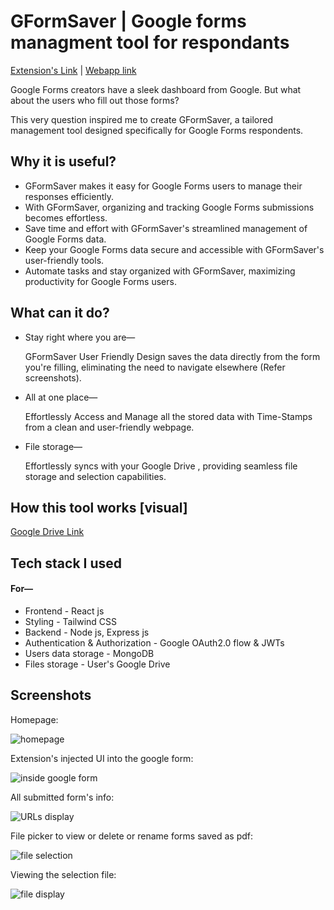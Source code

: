 # GFormSaver | Google forms managment tool for respondants

[Extension's Link]() | [Webapp link]()

Google Forms creators have a sleek dashboard from Google. But what about the users who fill out those forms?

This very question inspired me to create GFormSaver, a tailored management tool designed specifically for Google Forms respondents.

## Why it is useful?

- GFormSaver makes it easy for Google Forms users to manage their responses efficiently.
- With GFormSaver, organizing and tracking Google Forms submissions becomes effortless.
- Save time and effort with GFormSaver's streamlined management of Google Forms data.
- Keep your Google Forms data secure and accessible with GFormSaver's user-friendly tools.
- Automate tasks and stay organized with GFormSaver, maximizing productivity for Google Forms users.

## What can it do?

- Stay right where you are—

  GFormSaver User Friendly Design saves the data directly from the form you're filling, eliminating the need to navigate elsewhere (Refer screenshots).

- All at one place—

  Effortlessly Access and Manage all the stored data with Time-Stamps from a clean and user-friendly webpage.

- File storage—

  Effortlessly syncs with your Google Drive , providing seamless file storage and selection capabilities.

## How this tool works [visual]

[Google Drive Link](www.google.com)

## Tech stack I used

#### For—

- Frontend - React js
- Styling - Tailwind CSS
- Backend - Node js, Express js
- Authentication & Authorization - Google OAuth2.0 flow & JWTs
- Users data storage - MongoDB
- Files storage - User's Google Drive

## Screenshots

Homepage:

![homepage]()

Extension's injected UI into the google form:

![inside google form]()

All submitted form's info:

![URLs display]()

File picker to view or delete or rename forms saved as pdf:

![file selection]()

Viewing the selection file:

![file display]()

